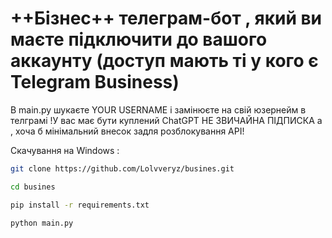 # **++Бізнес++ телеграм-бот , який ви маєте підключити до вашого аккаунту (доступ мають ті у кого є Telegram Business)**

В main.py шукаєте YOUR USERNAME і замінюєте на свій юзернейм в телграмі 
!У вас має бути куплений ChatGPT НЕ ЗВИЧАЙНА ПІДПИСКА а , хоча б мінімальний внесок задля розблокування АРІ!

Скачування на Windows :

```bash
git clone https://github.com/Lolvveryz/busines.git
```
```bash
cd busines
```
```bash
pip install -r requirements.txt
```
```bash
python main.py
```
